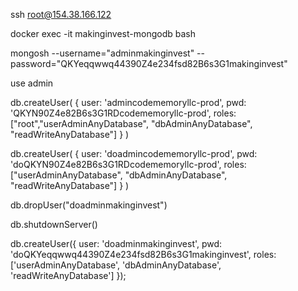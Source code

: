 ssh root@154.38.166.122

docker exec -it makinginvest-mongodb bash

mongosh --username="adminmakinginvest" --password="QKYeqqwwq44390Z4e234fsd82B6s3G1makinginvest"

use admin

<!-- ---------------------------- CREATE USERS ----------------------------- -->

db.createUser(
{
user: 'admincodememoryllc-prod',
pwd: 'QKYN90Z4e82B6s3G1RDcodememoryllc-prod',
roles: ["root","userAdminAnyDatabase", "dbAdminAnyDatabase", "readWriteAnyDatabase"]
}
)

db.createUser(
{
user: 'doadmincodememoryllc-prod',
pwd: 'doQKYN90Z4e82B6s3G1RDcodememoryllc-prod',
roles: ["userAdminAnyDatabase", "dbAdminAnyDatabase", "readWriteAnyDatabase"]
}
)

<!-- ------------------------------ DROP USER ------------------------------ -->

db.dropUser("doadminmakinginvest")

<!-- --------------------------- RESTART SERVER ---------------------------- -->

db.shutdownServer()

db.createUser({
user: 'doadminmakinginvest',
pwd: 'doQKYeqqwwq44390Z4e234fsd82B6s3G1makinginvest',
roles: ['userAdminAnyDatabase', 'dbAdminAnyDatabase', 'readWriteAnyDatabase']
});
